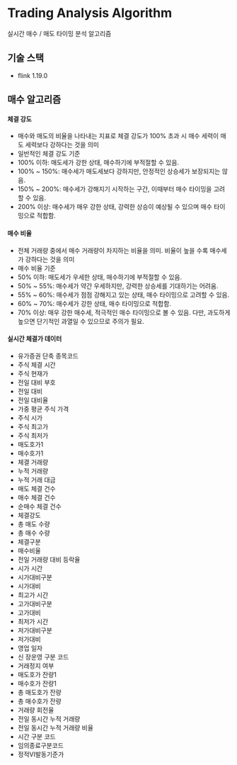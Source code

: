 # Trading Analysis Algorithm
실시간 매수 / 매도 타이밍 분석 알고리즘 

## 기술 스택
- flink 1.19.0

## 매수 알고리즘
#### 체결 강도
- 매수와 매도의 비율을 나타내는 지표로 체결 강도가 100% 초과 시 매수 세력이 매도 세력보다 강하다는 것을 의미
- 일반적인 체결 강도 기준
- 100% 이하: 매도세가 강한 상태, 매수하기에 부적절할 수 있음.
- 100% ~ 150%: 매수세가 매도세보다 강하지만, 안정적인 상승세가 보장되지는 않음.
- 150% ~ 200%: 매수세가 강해지기 시작하는 구간, 이때부터 매수 타이밍을 고려할 수 있음.
- 200% 이상: 매수세가 매우 강한 상태, 강력한 상승이 예상될 수 있으며 매수 타이밍으로 적합함.

#### 매수 비율
- 전체 거래량 중에서 매수 거래량이 차지하는 비율을 의미. 비율이 높을 수록 매수세가 강하다는 것을 의미
- 매수 비율 기준
- 50% 이하: 매도세가 우세한 상태, 매수하기에 부적절할 수 있음.
- 50% ~ 55%: 매수세가 약간 우세하지만, 강력한 상승세를 기대하기는 어려움.
- 55% ~ 60%: 매수세가 점점 강해지고 있는 상태, 매수 타이밍으로 고려할 수 있음.
- 60% ~ 70%: 매수세가 강한 상태, 매수 타이밍으로 적합함.
- 70% 이상: 매우 강한 매수세, 적극적인 매수 타이밍으로 볼 수 있음. 다만, 과도하게 높으면 단기적인 과열일 수 있으므로 주의가 필요.

 #### 실시간 체결가 데이터
- 유가증권 단축 종목코드
- 주식 체결 시간
- 주식 현재가
- 전일 대비 부호
- 전일 대비
- 전일 대비율
- 가중 평균 주식 가격
- 주식 시가
- 주식 최고가
- 주식 최저가
- 매도호가1
- 매수호가1
- 체결 거래량
- 누적 거래량
- 누적 거래 대금
- 매도 체결 건수
- 매수 체결 건수
- 순매수 체결 건수
- 체결강도
- 총 매도 수량
- 총 매수 수량
- 체결구분
- 매수비율
- 전일 거래량 대비 등락율
- 시가 시간
- 시가대비구분
- 시가대비
- 최고가 시간
- 고가대비구분
- 고가대비
- 최저가 시간
- 저가대비구분
- 저가대비
- 영업 일자
- 신 장운영 구분 코드
- 거래정지 여부
- 매도호가 잔량1
- 매수호가 잔량1
- 총 매도호가 잔량
- 총 매수호가 잔량
- 거래량 회전율
- 전일 동시간 누적 거래량
- 전일 동시간 누적 거래량 비율
- 시간 구분 코드
- 임의종료구분코드
- 정적VI발동기준가

